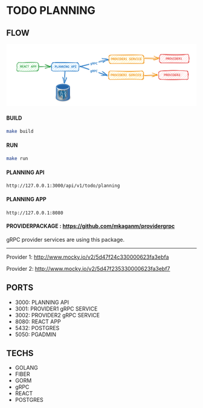 # TODO PLANNING


## FLOW
![img.png](img.png)

#### BUILD
```bash
make build
```

#### RUN
```bash
make run
```

#### PLANNING API
```
http://127.0.0.1:3000/api/v1/todo/planning
```

#### PLANNING APP
```
http://127.0.0.1:8080
```

#### PROVIDERPACKAGE : https://github.com/mkaganm/providergrpc
gRPC provider services are using this package.

---

Provider 1:
http://www.mocky.io/v2/5d47f24c330000623fa3ebfa

Provider 2:
http://www.mocky.io/v2/5d47f235330000623fa3ebf7

## PORTS

- 3000: PLANNING API
- 3001: PROVIDER1 gRPC SERVICE
- 3002: PROVIDER2 gRPC SERVICE
- 8080: REACT APP
- 5432: POSTGRES
- 5050: PGADMIN

## TECHS
- GOLANG
- FIBER
- GORM
- gRPC
- REACT
- POSTGRES



